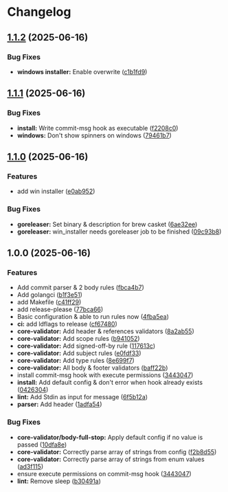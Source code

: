 # Changelog

## [1.1.2](https://github.com/jurienhamaker/commitlint/compare/v1.1.1...v1.1.2) (2025-06-16)


### Bug Fixes

* **windows installer:** Enable overwrite ([c1b1fd9](https://github.com/jurienhamaker/commitlint/commit/c1b1fd9d4a6389f5c222efe1e086beb96a71ac46))

## [1.1.1](https://github.com/jurienhamaker/commitlint/compare/v1.1.0...v1.1.1) (2025-06-16)


### Bug Fixes

* **install:** Write commit-msg hook as executable ([f2208c0](https://github.com/jurienhamaker/commitlint/commit/f2208c08a7ddb98fb9b11da5386128dbae06c4df))
* **windows:** Don't show spinners on windows ([79461b7](https://github.com/jurienhamaker/commitlint/commit/79461b7eadc5caee28382d858ade459ed36aea03))

## [1.1.0](https://github.com/jurienhamaker/commitlint/compare/v1.0.0...v1.1.0) (2025-06-16)


### Features

* add win installer ([e0ab952](https://github.com/jurienhamaker/commitlint/commit/e0ab952dc83c71aa4018da8a4587764a9720104e))


### Bug Fixes

* **goreleaser:** Set binary & description for brew casket ([6ae32ee](https://github.com/jurienhamaker/commitlint/commit/6ae32ee2e892c1e9311dd9bced54b04e57186a72))
* **goreleaser:** win_installer needs goreleaser job to be finished ([09c93b8](https://github.com/jurienhamaker/commitlint/commit/09c93b8aad964ec71a1eecf87191bae38a031402))

## 1.0.0 (2025-06-16)


### Features

* Add commit parser & 2 body rules ([fbca4b7](https://github.com/jurienhamaker/commitlint/commit/fbca4b72729fe8c683a5be7b6e496437e7b9ac5c))
* Add golangci ([b1f3e51](https://github.com/jurienhamaker/commitlint/commit/b1f3e51f3b8e05b937a2325484757bf9a39ae19f))
* add Makefile ([c41ff29](https://github.com/jurienhamaker/commitlint/commit/c41ff292d82f4e9b3eadb5b12907a4204c793db1))
* add release-please ([77bca66](https://github.com/jurienhamaker/commitlint/commit/77bca6607adac432c9dedc2af9acef78a1417035))
* Basic configuration & able to run rules now ([4fba5ea](https://github.com/jurienhamaker/commitlint/commit/4fba5eac7af9401899aab46b31b78a41d0329b53))
* **ci:** add ldflags to release ([cf67480](https://github.com/jurienhamaker/commitlint/commit/cf67480933581e249da56797dea83e8f19406e11))
* **core-validator:** Add header & references validators ([8a2ab55](https://github.com/jurienhamaker/commitlint/commit/8a2ab554dc4f29b83691a7d36b2f35fa9a6cd497))
* **core-validator:** Add scope rules ([b941052](https://github.com/jurienhamaker/commitlint/commit/b9410520f890a6f04c38eff0e9bbc5329b4bf841))
* **core-validator:** Add signed-off-by rule ([117613c](https://github.com/jurienhamaker/commitlint/commit/117613c3e0c1ad7f77aab8477f7cf396b31020e4))
* **core-validator:** Add subject rules ([e0fdf33](https://github.com/jurienhamaker/commitlint/commit/e0fdf33ddce0c12c5fb1d0008b93e53a12ce2fd2))
* **core-validator:** Add type rules ([8e699f7](https://github.com/jurienhamaker/commitlint/commit/8e699f759165fb78dc2d7b69888ebb4996392404))
* **core-validator:** All body & footer validators ([baff22b](https://github.com/jurienhamaker/commitlint/commit/baff22b448ac9e18ddefb91a7bb449d120731d49))
* install commit-msg hook with execute permissions ([3443047](https://github.com/jurienhamaker/commitlint/commit/3443047e82ba78e8e617e8787e029655581745a8))
* **install:** Add default config & don't error when hook already exists ([0426304](https://github.com/jurienhamaker/commitlint/commit/04263044d2f0df22cc2ff1a9e3afeef01628effc))
* **lint:** Add Stdin as input for message ([6f5b12a](https://github.com/jurienhamaker/commitlint/commit/6f5b12af36adb1605aafe9f9220ca45f5e2c40b3))
* **parser:** Add header ([1adfa54](https://github.com/jurienhamaker/commitlint/commit/1adfa5498b4d8d2b559f1a1855944f9ef42ad1c7))


### Bug Fixes

* **core-validator/body-full-stop:** Apply default config if no value is passed ([10dfa8e](https://github.com/jurienhamaker/commitlint/commit/10dfa8e23a09ad40e05d79b985ffd2bc9e8fbd05))
* **core-validator:** Correctly parse array of strings from config ([f2b8d55](https://github.com/jurienhamaker/commitlint/commit/f2b8d558a03e22b6dc4e5791eccc52926dd0188a))
* **core-validator:** Correctly parse array of strings from enum values ([ad3f115](https://github.com/jurienhamaker/commitlint/commit/ad3f1159413bfdd05cc32e5f34a15d354c73981d))
* ensure execute permissions on commit-msg hook ([3443047](https://github.com/jurienhamaker/commitlint/commit/3443047e82ba78e8e617e8787e029655581745a8))
* **lint:** Remove sleep ([b30491a](https://github.com/jurienhamaker/commitlint/commit/b30491ae5c38498f537ccc4233221d204189cc06))

